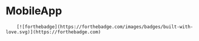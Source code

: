 # MobileApp

	
		[![forthebadge](https://forthebadge.com/images/badges/built-with-love.svg)](https://forthebadge.com)

	
